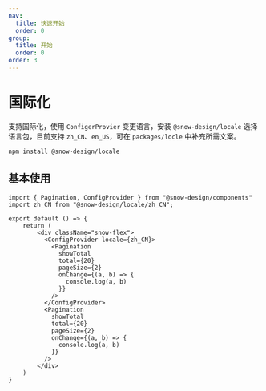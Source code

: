 ```yaml
---
nav:
  title: 快速开始
  order: 0
group:
  title: 开始
  order: 0
order: 3
---
```


# 国际化

支持国际化，使用 `ConfigerProvier` 变更语言，安装 `@snow-design/locale` 选择语言包，目前支持 `zh_CN`、`en_US`，可在 `packages/locle` 中补充所需文案。

```bash
npm install @snow-design/locale
```

## 基本使用

```tsx
import { Pagination, ConfigProvider } from "@snow-design/components"
import zh_CN from "@snow-design/locale/zh_CN";

export default () => {
    return (
        <div className="snow-flex">
          <ConfigProvider locale={zh_CN}>
            <Pagination
              showTotal
              total={20}
              pageSize={2}
              onChange={(a, b) => {
                console.log(a, b)
              }}
            />
          </ConfigProvider>
          <Pagination
            showTotal
            total={20}
            pageSize={2}
            onChange={(a, b) => {
              console.log(a, b)
            }}
          />
        </div>
    )
}
```

